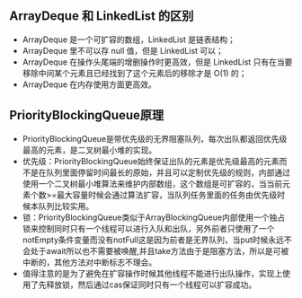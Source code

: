 ## ArrayDeque 和 LinkedList 的区别
- ArrayDeque 是一个可扩容的数组，LinkedList 是链表结构；
- ArrayDeque 里不可以存 null 值，但是 LinkedList 可以；
- ArrayDeque 在操作头尾端的增删操作时更高效，但是 LinkedList 只有在当要移除中间某个元素且已经找到了这个元素后的移除才是 O(1) 的；
- ArrayDeque 在内存使用方面更高效。

## PriorityBlockingQueue原理
- PriorityBlockingQueue是带优先级的无界阻塞队列，每次出队都返回优先级最高的元素，是二叉树最小堆的实现。
- 优先级：PriorityBlockingQueue始终保证出队的元素是优先级最高的元素而不是在队列里面停留时间最长的原始，并且可以定制优先级的规则，内部通过使用一个二叉树最小堆算法来维护内部数组，这个数组是可扩容的，当当前元素个数>=最大容量时候会通过算法扩容，当队列任务里面的任务由优先级时候本队列比较实用。
- 锁：PriorityBlockingQueue类似于ArrayBlockingQueue内部使用一个独占锁来控制同时只有一个线程可以进行入队和出队，另外前者只使用了一个notEmpty条件变量而没有notFull这是因为前者是无界队列，当put时候永远不会处于await所以也不需要被唤醒,并且take方法由于是阻塞方法，所以是可被中断的，其他方法对中断标志不理会。
- 值得注意的是为了避免在扩容操作时候其他线程不能进行出队操作，实现上使用了先释放锁，然后通过cas保证同时只有一个线程可以扩容成功。